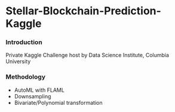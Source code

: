 # Stellar-Blockchain-Prediction-Kaggle
### Introduction

Private Kaggle Challenge host by Data Science Institute, Columbia University

### Methodology

* AutoML with FLAML
* Downsampling
* Bivariate/Polynomial transformation
